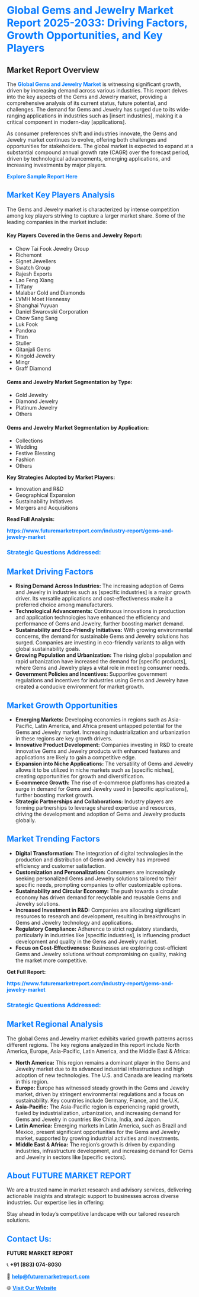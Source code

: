<h1 style="color: #007BFF;">Global Gems and Jewelry Market Report 2025-2033: Driving Factors, Growth Opportunities, and Key Players</h1>

<section id="overview">
<h2>Market Report Overview</h2>
<p>The <a href="https://www.futuremarketreport.com/industry-report/gems-and-jewelry-market" style="color: #007BFF; text-decoration: none;"><strong>Global Gems and Jewelry Market</strong></a> is witnessing significant growth, driven by increasing demand across various industries. This report delves into the key aspects of the Gems and Jewelry market, providing a comprehensive analysis of its current status, future potential, and challenges. The demand for Gems and Jewelry has surged due to its wide-ranging applications in industries such as [insert industries], making it a critical component in modern-day [applications].</p>
<p>As consumer preferences shift and industries innovate, the Gems and Jewelry market continues to evolve, offering both challenges and opportunities for stakeholders. The global market is expected to expand at a substantial compound annual growth rate (CAGR) over the forecast period, driven by technological advancements, emerging applications, and increasing investments by major players.</p>
</section>

<section id="overview">
<p><a href="https://www.futuremarketreport.com/request-sample/reportId=88555" style="color: #007BFF; text-decoration: none;"><strong>Explore Sample Report Here</strong></a></p>
</section>

<section id="key-players">
<h2 style="color: #007BFF;">Market Key Players Analysis</h2>
<p>The Gems and Jewelry market is characterized by intense competition among key players striving to capture a larger market share. Some of the leading companies in the market include:</p>
<h4>Key Players Covered in the Gems and Jewelry Report:</h4>
<ul><li>Chow Tai Fook Jewelry Group</li><li>Richemont</li><li>Signet Jewellers</li><li>Swatch Group</li><li>Rajesh Exports</li><li>Lao Feng Xiang</li><li>Tiffany</li><li>Malabar Gold and Diamonds</li><li>LVMH Moet Hennessy</li><li>Shanghai Yuyuan</li><li>Daniel Swarovski Corporation</li><li>Chow Sang Sang</li><li>Luk Fook</li><li>Pandora</li><li>Titan</li><li>Stuller</li><li>Gitanjali Gems</li><li>Kingold Jewelry</li><li>Mingr</li><li>Graff Diamond</li></ul>
<h4>Gems and Jewelry Market Segmentation by Type:</h4>
<ul><li>Gold Jewelry</li><li>Diamond Jewelry</li><li>Platinum Jewelry</li><li>Others</li></ul>

<h4>Gems and Jewelry Market Segmentation by Application:</h4>
<ul><li>Collections</li><li>Wedding</li><li>Festive Blessing</li><li>Fashion</li><li>Others</li></ul>
<p><strong>Key Strategies Adopted by Market Players:</strong></p>
<ul>
<li>Innovation and R&D</li>
<li>Geographical Expansion</li>
<li>Sustainability Initiatives</li>
<li>Mergers and Acquisitions</li>
</ul>
</section>

<section>
<p><strong>Read Full Analysis: </strong></p><a href="https://www.futuremarketreport.com/industry-report/gems-and-jewelry-market" style="color: #007BFF; text-decoration: none;"><strong>https://www.futuremarketreport.com/industry-report/gems-and-jewelry-market</strong></a>
<h3 style="color: #007BFF;">Strategic Questions Addressed:</h3>
</section>

<section id="driving-factors">
<h2 style="color: #007BFF;">Market Driving Factors</h2>
<ul>
<li><strong>Rising Demand Across Industries:</strong> The increasing adoption of Gems and Jewelry in industries such as [specific industries] is a major growth driver. Its versatile applications and cost-effectiveness make it a preferred choice among manufacturers.</li>
<li><strong>Technological Advancements:</strong> Continuous innovations in production and application technologies have enhanced the efficiency and performance of Gems and Jewelry, further boosting market demand.</li>
<li><strong>Sustainability and Eco-Friendly Initiatives:</strong> With growing environmental concerns, the demand for sustainable Gems and Jewelry solutions has surged. Companies are investing in eco-friendly variants to align with global sustainability goals.</li>
<li><strong>Growing Population and Urbanization:</strong> The rising global population and rapid urbanization have increased the demand for [specific products], where Gems and Jewelry plays a vital role in meeting consumer needs.</li>
<li><strong>Government Policies and Incentives:</strong> Supportive government regulations and incentives for industries using Gems and Jewelry have created a conducive environment for market growth.</li>
</ul>
</section>

<section id="growth-opportunities">
<h2 style="color: #007BFF;">Market Growth Opportunities</h2>
<ul>
<li><strong>Emerging Markets:</strong> Developing economies in regions such as Asia-Pacific, Latin America, and Africa present untapped potential for the Gems and Jewelry market. Increasing industrialization and urbanization in these regions are key growth drivers.</li>
<li><strong>Innovative Product Development:</strong> Companies investing in R&D to create innovative Gems and Jewelry products with enhanced features and applications are likely to gain a competitive edge.</li>
<li><strong>Expansion into Niche Applications:</strong> The versatility of Gems and Jewelry allows it to be utilized in niche markets such as [specific niches], creating opportunities for growth and diversification.</li>
<li><strong>E-commerce Growth:</strong> The rise of e-commerce platforms has created a surge in demand for Gems and Jewelry used in [specific applications], further boosting market growth.</li>
<li><strong>Strategic Partnerships and Collaborations:</strong> Industry players are forming partnerships to leverage shared expertise and resources, driving the development and adoption of Gems and Jewelry products globally.</li>
</ul>
</section>

<section id="trending-factors">
<h2 style="color: #007BFF;">Market Trending Factors</h2>
<ul>
<li><strong>Digital Transformation:</strong> The integration of digital technologies in the production and distribution of Gems and Jewelry has improved efficiency and customer satisfaction.</li>
<li><strong>Customization and Personalization:</strong> Consumers are increasingly seeking personalized Gems and Jewelry solutions tailored to their specific needs, prompting companies to offer customizable options.</li>
<li><strong>Sustainability and Circular Economy:</strong> The push towards a circular economy has driven demand for recyclable and reusable Gems and Jewelry solutions.</li>
<li><strong>Increased Investment in R&D:</strong> Companies are allocating significant resources to research and development, resulting in breakthroughs in Gems and Jewelry technology and applications.</li>
<li><strong>Regulatory Compliance:</strong> Adherence to strict regulatory standards, particularly in industries like [specific industries], is influencing product development and quality in the Gems and Jewelry market.</li>
<li><strong>Focus on Cost-Effectiveness:</strong> Businesses are exploring cost-efficient Gems and Jewelry solutions without compromising on quality, making the market more competitive.</li>
</ul>
</section>

<section>
<p><strong>Get Full Report: </strong></p><a href="https://www.futuremarketreport.com/industry-report/gems-and-jewelry-market" style="color: #007BFF; text-decoration: none;"><strong>https://www.futuremarketreport.com/industry-report/gems-and-jewelry-market</strong></a>
<h3 style="color: #007BFF;">Strategic Questions Addressed:</h3>
</section>


<section id="regional-analysis">
<h2 style="color: #007BFF;">Market Regional Analysis</h2>
<p>The global Gems and Jewelry market exhibits varied growth patterns across different regions. The key regions analyzed in this report include North America, Europe, Asia-Pacific, Latin America, and the Middle East & Africa:</p>
<ul>
<li><strong>North America:</strong> This region remains a dominant player in the Gems and Jewelry market due to its advanced industrial infrastructure and high adoption of new technologies. The U.S. and Canada are leading markets in this region.</li>
<li><strong>Europe:</strong> Europe has witnessed steady growth in the Gems and Jewelry market, driven by stringent environmental regulations and a focus on sustainability. Key countries include Germany, France, and the U.K.</li>
<li><strong>Asia-Pacific:</strong> The Asia-Pacific region is experiencing rapid growth, fueled by industrialization, urbanization, and increasing demand for Gems and Jewelry in countries like China, India, and Japan.</li>
<li><strong>Latin America:</strong> Emerging markets in Latin America, such as Brazil and Mexico, present significant opportunities for the Gems and Jewelry market, supported by growing industrial activities and investments.</li>
<li><strong>Middle East & Africa:</strong> The region’s growth is driven by expanding industries, infrastructure development, and increasing demand for Gems and Jewelry in sectors like [specific sectors].</li>
</ul>
</section>

<footer>
<h2 style="color: #007BFF;">About FUTURE MARKET REPORT</h2>
<p>We are a trusted name in market research and advisory services, delivering actionable insights and strategic support to businesses across diverse industries. Our expertise lies in offering:</p>

<p>Stay ahead in today’s competitive landscape with our tailored research solutions.</p>

<h2 style="color: #007BFF;">Contact Us:</h2>
<p><strong>FUTURE MARKET REPORT</strong></p>
<p>📞 <strong>+91 (883) 074-8030</strong></p>
<p>📧 <strong><a href="mailto:help@futuremarketreport.com" style="color: #007BFF;">help@futuremarketreport.com</a></strong></p>
<p>🌐 <strong><a href="https://www.futuremarketreport.com/" style="color: #007BFF;">Visit Our Website</a></strong></p>
</footer>